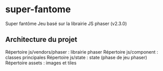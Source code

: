 # super-fantome
Super fantôme 
Jeu basé sur la librairie JS phaser (v2.3.0)

## Architecture du projet
Répertoire js/vendors/phaser : librairie phaser 
Répertoire js/component : classes principales 
Répertoire js/state : state (phase de jeu phaser) 
Répertoire assets : images et tiles 
